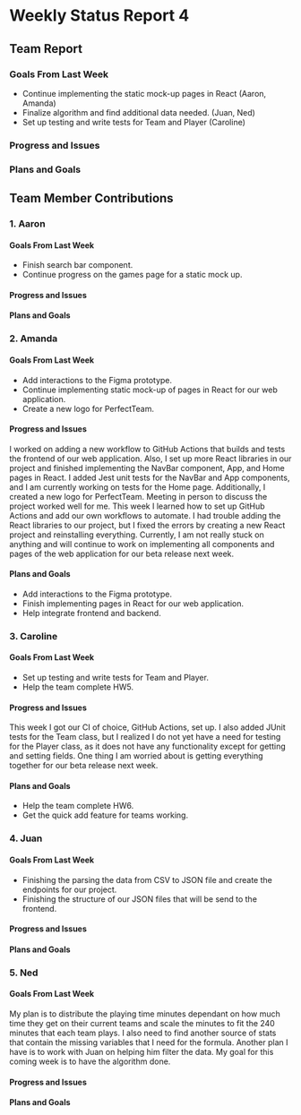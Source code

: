 # Weekly Status Report 4

## Team Report
### Goals From Last Week
- Continue implementing the static mock-up pages in React (Aaron, Amanda)
- Finalize algorithm and find additional data needed. (Juan, Ned)
- Set up testing and write tests for Team and Player (Caroline)

### Progress and Issues

### Plans and Goals


## Team Member Contributions
### 1. Aaron
#### Goals From Last Week
- Finish search bar component.
- Continue progress on the games page for a static mock up.

#### Progress and Issues

#### Plans and Goals

### 2. Amanda
#### Goals From Last Week
- Add interactions to the Figma prototype.
- Continue implementing static mock-up of pages in React for our web application.
- Create a new logo for PerfectTeam.

#### Progress and Issues
I worked on adding a new workflow to GitHub Actions that builds and tests the frontend of our web application. Also, I set up more React libraries in our project and finished implementing the NavBar component, App, and Home pages in React. I added Jest unit tests for the NavBar and App components, and I am currently working on tests for the Home page. Additionally, I created a new logo for PerfectTeam. Meeting in person to discuss the project worked well for me. This week I learned how to set up GitHub Actions and add our own workflows to automate. I had trouble adding the React libraries to our project, but I fixed the errors by creating a new React project and reinstalling everything. Currently, I am not really stuck on anything and will continue to work on implementing all components and pages of the web application for our beta release next week.

#### Plans and Goals
- Add interactions to the Figma prototype.
- Finish implementing pages in React for our web application.
- Help integrate frontend and backend.

### 3. Caroline
#### Goals From Last Week
- Set up testing and write tests for Team and Player.
- Help the team complete HW5.

#### Progress and Issues
This week I got our CI of choice, GitHub Actions, set up. I also added JUnit tests for the Team class, but I realized I do not yet have a need for testing for the Player class, as it does not have any functionality except for getting and setting fields. One thing I am worried about is getting everything together for our beta release next week.

#### Plans and Goals
- Help the team complete HW6.
- Get the quick add feature for teams working.

### 4. Juan
#### Goals From Last Week
- Finishing the parsing the data from CSV to JSON file and create the endpoints for our project.
- Finishing the structure of our JSON files that will be send to the frontend.

#### Progress and Issues

#### Plans and Goals

### 5. Ned
#### Goals From Last Week
My plan is to distribute the playing time minutes dependant on how much time they get on their current teams and scale the minutes to fit the 240 minutes that each team plays. I also need to find another source of stats that contain the missing variables that I need for the formula. Another plan I have is to work with Juan on helping him filter the data. My goal for this coming week is to have the algorithm done.

#### Progress and Issues

#### Plans and Goals

